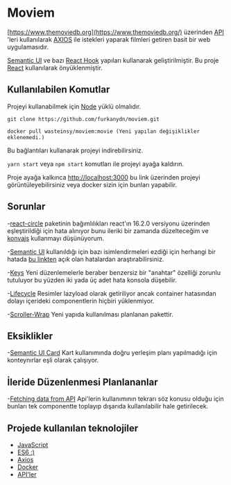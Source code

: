 # Moviem

[https://www.themoviedb.org](https://www.themoviedb.org/) üzerinden [API](https://developers.themoviedb.org/4/getting-started) 'leri kullanılarak [AXIOS](https://github.com/axios/axios) ile istekleri yaparak filmleri getiren basit bir web uygulamasıdır.

[Semantic UI](https://semantic-ui.com/) ve bazı [React Hook](https://reactjs.org/docs/getting-started.html) yapıları kullanarak geliştirilmiştir. Bu proje [React](https://github.com/facebook/create-react-app) kullanılarak önyüklenmiştir.

## Kullanılabilen Komutlar

Projeyi kullanabilmek için [Node](https://nodejs.org/) yüklü olmalıdır.
```git
git clone https://github.com/furkanydn/moviem.git
```
```git
docker pull wasteinsy/moviem:movie (Yeni yapılan değişiklikler eklenemedi.)
```
Bu bağlantıları kullanarak projeyi indirebilirsiniz.

`yarn start` veya `npm start` komutları ile projeyi ayağa kaldırın.

Proje ayağa kalkınca [http://localhost:3000](http://localhost:3000) bu link üzerinden projeyi görüntüleyebilirsiniz 
veya docker sizin için bunları yapabilir.

## Sorunlar
-[react-circle](https://www.npmjs.com/package/react-circle) paketinin bağımlılıkları react'ın 16.2.0 versiyonu üzerinden eşleştirildiği için hata alınıyor bunu ileriki bir zamanda düzelteceğim ve [konvajs](https://github.com/konvajs/react-konva) kullanmayı düşünüyorum.

-[Semantic UI](https://semantic-ui.com/) kullanıldığı için bazı isimlendirmeleri ezdiği için herhangi bir hatada [bu linkten](https://github.com/Semantic-Org/Semantic-UI/issues) açık olan hatalardan araştırabilirsiniz.

-[Keys](https://reactjs.org/docs/lists-and-keys.html#keys) Yeni düzenlemelerle beraber benzersiz bir "anahtar" özelliği zorunlu tutuluyor bu yüzden iki yada üç adet hata konsola düşebilir.

-[Lifecycle](https://reactjs.org/docs/state-and-lifecycle.html) Resimler lazyload olarak getiriliyor ancak container hatasından dolayı içerideki componentlerin hiçbiri yüklenmiyor.

-[Scroller-Wrap](https://github.com/bespoyasov/scroller) Yeni yapıda kullanılması planlanan pakettir.

## Eksiklikler
-[Semantic UI Card](https://semantic-ui.com/views/card.html) Kart kullanımında doğru yerleşim planı yapılmadığı için konteynırlar eşli olarak çalışıyor.

## İleride Düzenlenmesi Planlananlar
-[Fetching data from API](https://developers.themoviedb.org/4) Api'lerin kullanımının tekrarı söz konusu olduğu için bunları tek componentte toplayıp dışarıda kullanılabilir hale getirilecek.

## Projede kullanılan teknolojiler

* [JavaScript](https://www.javascript.com/)
* [ES6 :)](https://www.ecma-international.org/technical-committees/tc39/)
* [Axios](https://github.com/axios/axios)
* [Docker](https://www.docker.com/)
* [API'ler](https://developers.themoviedb.org/4/getting-started)
